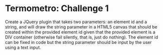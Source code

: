 Termometro: Challenge 1
=====================

Create a JQuery plugin that takes two parameters: an element id and a string, and will draw the string parameter in a HTML5 canvas that should be created within the provided element id given that the provided element is a DIV container (otherwise fail silently, that is, just do nothing). The element id can be fixed in code but the string parameter should be input by the user using a text input.
